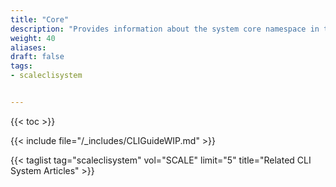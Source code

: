 ```yaml
---
title: "Core"
description: "Provides information about the system core namespace in the TrueNAS CLI. Includes command syntax and common commands."
weight: 40
aliases:
draft: false
tags:
- scaleclisystem


---
```


{{< toc >}}

{{< include file="/_includes/CLIGuideWIP.md" >}}

{{< taglist tag="scaleclisystem" vol="SCALE" limit="5" title="Related CLI System Articles" >}}